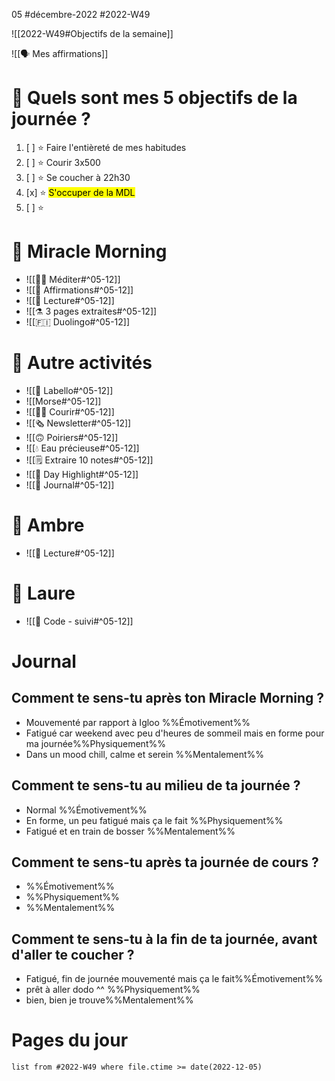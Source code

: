 05 #décembre-2022 #2022-W49

![[2022-W49#Objectifs de la semaine]]

![[🗣️ Mes affirmations]]
# 🎯 Quels sont mes 5 objectifs de la journée ?
1. [ ] ⭐ Faire l'entièreté de mes habitudes
2. [ ] ⭐ Courir 3x500
3. [ ] ⭐ Se coucher à 22h30
4. [x] ⭐ <mark class="hltr-default">S'occuper de la MDL</mark>
5. [ ] ⭐ 

# 🌅 Miracle Morning
- ![[🧘‍♂️ Méditer#^05-12]]
- ![[💬 Affirmations#^05-12]]
- ![[📗 Lecture#^05-12]]
- ![[⚗️ 3 pages extraites#^05-12]]
- ![[🇫🇮 Duolingo#^05-12]]
# 🔁 Autre activités
- ![[💄 Labello#^05-12]]
- ![[Morse#^05-12]]
- ![[🏃‍♂️ Courir#^05-12]]
- ![[🗞️ Newsletter#^05-12]]
- ![[🙃 Poiriers#^05-12]]
- ![[💧 Eau précieuse#^05-12]]
- ![[🗒️ Extraire 10 notes#^05-12]]
- ![[🔆 Day Highlight#^05-12]]
- ![[📅 Journal#^05-12]]
# 💞 Ambre
- ![[📖 Lecture#^05-12]]
# 🚨 Laure
- ![[🚨 Code - suivi#^05-12]]

# Journal
## Comment te sens-tu après ton Miracle Morning ?
- Mouvementé par rapport à Igloo %%Émotivement%%
- Fatigué car weekend avec peu d'heures de sommeil mais en forme pour ma journée%%Physiquement%%
- Dans un mood chill, calme et serein %%Mentalement%%
## Comment te sens-tu au milieu de ta journée ?
- Normal %%Émotivement%%
- En forme, un peu fatigué mais ça le fait %%Physiquement%%
- Fatigué et en train de bosser %%Mentalement%%
## Comment te sens-tu après ta journée de cours ?
- %%Émotivement%%
- %%Physiquement%%
- %%Mentalement%%
## Comment te sens-tu à la fin de ta journée, avant d'aller te coucher ?
- Fatigué, fin de journée mouvementé mais ça le fait%%Émotivement%%
- prêt à aller dodo ^^ %%Physiquement%%
- bien, bien je trouve%%Mentalement%%

# Pages du jour
```dataview
list from #2022-W49 where file.ctime >= date(2022-12-05)
```